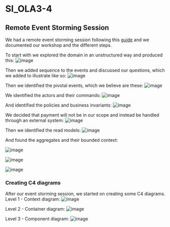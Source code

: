 # SI_OLA3-4

## Remote Event Storming Session
We had a remote event storming session following this [guide](https://ddd-practitioners.com/2023/03/20/remote-eventstorming-workshop/) and we documented our workshop and the different steps. 

To start with we explored the domain in an unstructured way and produced this:
![image](https://github.com/user-attachments/assets/f736a8b6-503c-4ac7-9457-590575d91751)

Then we added sequence to the events and discussed our questions, which we added to illustrate like so:
![image](https://github.com/user-attachments/assets/fddd0899-dd5d-41ab-9664-40274dd0ac14)

Then we identified the pivotal events, which we believe are these:
![image](https://github.com/user-attachments/assets/f7823259-db7b-4c1c-a924-9ad0eea25e88)

We identified the actors and their commands:
![image](https://github.com/user-attachments/assets/10399b42-e843-425a-851c-e6a3e533c1ce)

And identified the policies and business invariants:
![image](https://github.com/user-attachments/assets/69f13cd5-2764-4723-8b67-1eed9cbfaa0a)

We decided that payment will not be in our scope and instead be handled through an external system: 
![image](https://github.com/user-attachments/assets/9e43de83-2b7d-4610-ba26-983f9ea51868)

Then we identified the read models:
![image](https://github.com/user-attachments/assets/2489642b-1929-4de9-b484-56bbff39b8e3)

And found the aggregates and their bounded context:

![image](https://github.com/user-attachments/assets/dce973db-572d-4ad0-ae11-05e2c75178a7)

![image](https://github.com/user-attachments/assets/46c71264-a652-4940-b524-5e4fc712a4a1)

![image](https://github.com/user-attachments/assets/57589e83-a266-4d82-9917-909ca5b9c340)


### Creating C4 diagrams
After our event storming session, we started on creating some C4 diagrams.
Level 1 - Context diagram:
![image](https://github.com/user-attachments/assets/252a9270-03f6-4ee4-a24f-952fdd829ed5)

Level 2 - Container diagram:
![image](https://github.com/user-attachments/assets/6000fea5-aa2e-4e6c-bf32-21bcc44e8787)

Level 3 - Component diagram:
![image](https://github.com/user-attachments/assets/fb084b6a-4bf0-40a0-aa7a-fe9630e36017)




